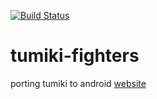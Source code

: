 [![Build Status](https://travis-ci.org/brownman/tumiki-fighters.svg?branch=master)](https://travis-ci.org/brownman/tumiki-fighters)

tumiki-fighters
===============

porting tumiki to android
[website](https://github.com/brownman/tumiki-fighters/tree/gh-pages)
